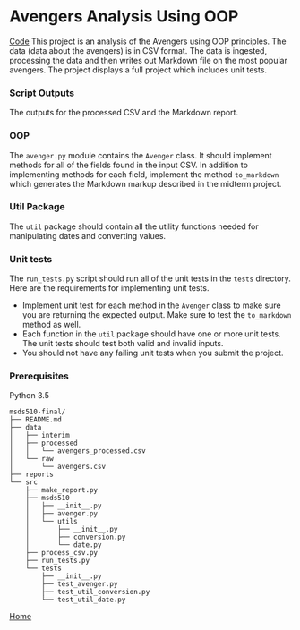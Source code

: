 # Avengers Analysis Using OOP

[Code](https://github.com/danjsiegel/Portfolio/tree/master/project%201)
This project is an analysis of the Avengers using OOP principles. The data (data about the avengers) is in CSV format. The data is ingested, processing the data and then writes out Markdown file on the most popular avengers. The project displays a full project which includes unit tests. 

### Script Outputs

The outputs for the processed CSV and the Markdown report.

### OOP
The `avenger.py` module contains the `Avenger` class. It should implement methods for all of the fields found in the input CSV.  In addition to implementing methods for each field, implement the method `to_markdown` which generates the Markdown markup described in the midterm project. 

### Util Package

The `util` package should contain all the utility functions needed for manipulating dates and converting values. 

### Unit tests

The `run_tests.py` script should run all of the unit tests in the `tests` directory.  Here are the requirements for implementing unit tests. 

* Implement unit test for each method in the `Avenger` class to make sure you are returning the expected output.  Make sure to test the `to_markdown` method as well. 
* Each function in the `util` package should have one or more unit tests.  The unit tests should test both valid and invalid inputs. 
* You should not have any failing unit tests when you submit the project. 

### Prerequisites

Python 3.5


```nohighlight
msds510-final/
├── README.md
├── data
│   ├── interim
│   ├── processed
│   │   └── avengers_processed.csv
│   └── raw
│       └── avengers.csv
├── reports
└── src
    ├── make_report.py
    ├── msds510
    │   ├── __init__.py
    │   ├── avenger.py
    │   └── utils
    │       ├── __init__.py
    │       ├── conversion.py
    │       └── date.py
    ├── process_csv.py
    ├── run_tests.py
    └── tests
        ├── __init__.py
        ├── test_avenger.py
        ├── test_util_conversion.py
        └── test_util_date.py
```

[Home](README.md)